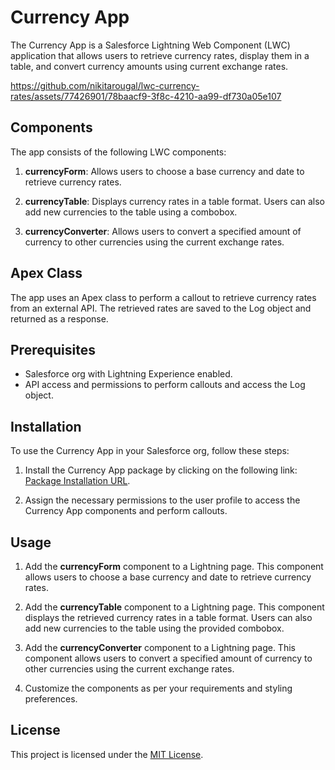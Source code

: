# Currency App

The Currency App is a Salesforce Lightning Web Component (LWC) application that allows users to retrieve currency rates, display them in a table, and convert currency amounts using current exchange rates.


https://github.com/nikitarougal/lwc-currency-rates/assets/77426901/78baacf9-3f8c-4210-aa99-df730a05e107




## Components

The app consists of the following LWC components:

1. **currencyForm**: Allows users to choose a base currency and date to retrieve currency rates.

2. **currencyTable**: Displays currency rates in a table format. Users can also add new currencies to the table using a combobox.

3. **currencyConverter**: Allows users to convert a specified amount of currency to other currencies using the current exchange rates.

## Apex Class

The app uses an Apex class to perform a callout to retrieve currency rates from an external API. The retrieved rates are saved to the Log object and returned as a response.

## Prerequisites

- Salesforce org with Lightning Experience enabled.
- API access and permissions to perform callouts and access the Log object.

## Installation

To use the Currency App in your Salesforce org, follow these steps:

1. Install the Currency App package by clicking on the following link: [Package Installation URL](https://login.salesforce.com/packaging/installPackage.apexp?p0=04t5h000000yWThAAM).

2. Assign the necessary permissions to the user profile to access the Currency App components and perform callouts.

## Usage

1. Add the **currencyForm** component to a Lightning page. This component allows users to choose a base currency and date to retrieve currency rates.

2. Add the **currencyTable** component to a Lightning page. This component displays the retrieved currency rates in a table format. Users can also add new currencies to the table using the provided combobox.

3. Add the **currencyConverter** component to a Lightning page. This component allows users to convert a specified amount of currency to other currencies using the current exchange rates.

4. Customize the components as per your requirements and styling preferences.

## License

This project is licensed under the [MIT License](LICENSE).

